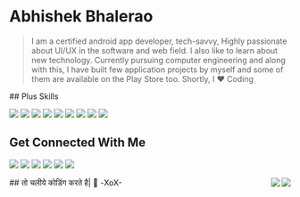 # Abhishek Bhalerao

   >I am a certified android app developer, tech-savvy, Highly passionate about UI/UX in the software and web field. I also like to learn about new technology. Currently pursuing computer engineering and along with this, I have built few application projects by myself and some of them are available on the Play Store too. Shortly, I ❤️ Coding
   
   <div>
   ## Plus Skills
   
   ![](https://img.shields.io/badge/-Java-E95420?style=flat-square&logo=Java&logoColor=white)
   ![](https://img.shields.io/badge/-Android-3DDC84?style=flat-square&logo=Android&logoColor=white)
   ![](https://img.shields.io/badge/-Android%20Studio-3DDC84?style=flat-square&logo=Android%20Studio&logoColor=white)
   ![](https://img.shields.io/badge/-VSCode-24A4EB?style=flat-square&logo=Visual%20Studio%20Code&logoColor=fff)
   ![](https://img.shields.io/badge/-Intellij%20IDEA%20Community-000000?style=flat-square&logo=Intellij%20IDEA&logoColor=white)
   ![](https://img.shields.io/badge/-Git-F05032?style=flat-square&logo=Git&logoColor=white)
   ![](https://img.shields.io/badge/-Postman-FF6C37?style=flat-square&logo=Postman&logoColor=white)
   ![](https://img.shields.io/badge/-MySQL-4479A1?style=flat-square&logo=Mysql&logoColor=white)
   ![](https://img.shields.io/badge/-Firebase-FFA000?style=flat-square&logo=Firebase&logoColor=white)
   
   ## Get Connected With Me
   
   [![](https://img.shields.io/badge/-@ABAppDev-181717?style=flat-rounded&logo=Github&logoColor=white)](https://github.com/ab-appdev)
   [![](https://img.shields.io/badge/-@ABAppDev-0A66C2?style=flat-rounded&logo=Linkedin&logoColor=white)](https://linkedin.com/in/ab-appdev)
   [![](https://img.shields.io/badge/-@Abhishek%20Bhalerao-F56040?style=flat-rounded&logo=GMail&logoColor=white)](mailto:abhishekbhalerao.appdev@gmail.com)
   [![](https://img.shields.io/badge/-@AB%20AppDev-F58025?style=flat-rounded&logo=Stack%20Overflow&logoColor=white)](https://stackoverflow.com/users/13472383/ab-appdev)
   [![](https://img.shields.io/badge/-@AB%20AppDev%20TM-5851DB?style=flat-rounded&logo=Instagram&logoColor=white)](https://www.instagram.com/ab.appdevtm/)
   [![](https://img.shields.io/badge/-@Personal-E1306C?style=flat-rounded&logo=Instagram&logoColor=white)](https://www.instagram.com/its.abappdev/)
   </div>
   
   <div>
   <img align="right" src="https://github-readme-stats.vercel.app/api?username=ABAppDev&show_icons=true&hide_border=false&icon_color=2962FF&title_color=2962FF">
   <img align="right" src="https://github-readme-stats.vercel.app/api/top-langs/?username=ABAppDev&layout=compact">
   </div>
  
   <div>
   ## तो चलीये कोडिंग करते है| 👋
   -XoX-
   </div>
